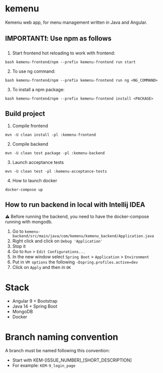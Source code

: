 # kemenu

Kemenu web app, for menu management written in Java and Angular.

## IMPORTANT:exclamation:: Use npm as follows

1. Start frontend hot reloading to work with frontend:

`bash kemenu-frontend/npm --prefix kemenu-frontend run start`

2. To use ng command:

`bash kemenu-frontend/npm --prefix kemenu-frontend run ng <NG_COMMAND>`

3. To install a npm package:

`bash kemenu-frontend/npm --prefix kemenu-frontend install <PACKAGE>`

## Build project

1. Compile frontend

`mvn -U clean install -pl :kemenu-frontend`

2. Compile backend

`mvn -U clean test package -pl :kemenu-backend`

3. Launch acceptance tests

`mvn -U clean test -pl :kemenu-acceptance-tests`

4. How to launch docker

`docker-compose up`

## How to run backend in local with Intellij IDEA

:warning: Before running the backend, you need to have the docker-compose running with mongodb.

1. Go to `kemenu-backend/src/main/java/com/kemenu/kemenu_backend/Application.java`
2. Right click and click on `Debug 'Application'`
3. Stop it
4. Go to `Run` > `Edit Configurations...`
5. In the new window select `Spring Boot` > `Application` > `Environment`
6. Put in `VM options` the following `-Dspring.profiles.active=dev`
7. Click on `Apply` and then in `OK`

# Stack

* Angular 9 + Bootstrap
* Java 14 + Spring Boot
* MongoDB
* Docker

# Branch naming convention

A branch must be named following this convention:

* Start with KEM-[ISSUE_NUMBER]_[SHORT_DESCRIPTION]
* For example: `KEM-9_login_page`

